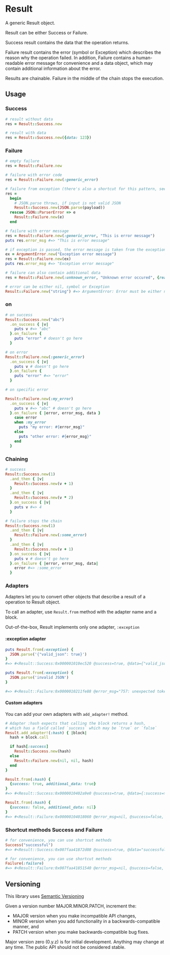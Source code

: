 # Result

A generic Result object.

Result can be either Success or Failure.

Success result contains the data that the operation returns.

Failure result contains the error (symbol or Exception) which describes the reason why the operation failed. In addition, Failure contains a human-readable error message for convenience and a data object, which may contain additional information about the error.

Results are chainable. Failure in the middle of the chain stops the execution.

## Usage

### Success

```ruby
# result without data
res = Result::Success.new

# result with data
res = Result::Success.new({data: 123})
```

### Failure

```ruby
# empty failure
res = Result::Failure.new

# failure with error code
res = Result::Failure.new(:generic_error)

# failure from exception (there's also a shortcut for this pattern, see Adapters)
res =
  begin
    # JSON.parse throws, if input is not valid JSON
    Result::Success.new(JSON.parse(payload))
  rescue JSON::ParserError => e
    Result::Failure.new(e)
  end

# failure with error message
res = Result::Failure.new(:generic_error, "This is error message")
puts res.error_msg #=> "This is error message"

# if exception is passed, the error message is taken from the exception
ex = ArgumentError.new("Exception error message")
res = Result::Failure.new(ex)
puts res.error_msg #=> "Exception error message"

# failure can also contain additional data
res = Result::Failure.new(:unknown_error, "Unknown error occured", {reason: :unknown})

# error can be either nil, symbol or Exception
Result::Failure.new("string") #=> ArgumentError: Error must be either nil, String or Exception
```

### on

```ruby
# on success
Result::Success.new("abc")
  .on_success { |v|
    puts v #=> "abc"
  }.on_failure {
    puts "error" # doesn't go here
  }

# on error
Result::Failure.new(:generic_error)
  .on_success { |v|
    puts v # doesn't go here
  }.on_failure {
    puts "error" #=> "error"
  }

# on specific error

Result::Failure.new(:my_error)
  .on_success { |v|
    puts v #=> "abc" # doesn't go here
  }.on_failure { |error, error_msg, data }
    case error
    when :my_error
      puts "my error: #{error_msg}"
    else
      puts "other error: #{error_msg}"
    end
  }
```

### Chaining

```ruby
# success
Result::Success.new(1)
  .and_then { |v|
    Result::Success.new(v + 1)
  }
  .and_then { |v|
    Result::Success.new(v * 2)
  }.on_success { |v|
    puts v #=> 4
  }

# failure stops the chain
Result::Success.new(1)
  .and_then { |v|
    Result::Failure.new(:some_error)
  }
  .and_then { |v|
    Result::Success.new(v + 1)
  }.on_success { |v|
    puts v # doesn't go here
  }.on_failure { |error, error_msg, data|
    error #=> :some_error
  }
```

### Adapters

Adapters let you to convert other objects that describe a result of a operation to Result object.

To call an adapter, use `Result.from` method with the adapter name and a block.

Out-of-the-box, Result implements only one adapter, `:exception`

#### :exception adapter

```ruby
puts Result.from(:exception) {
  JSON.parse('{"valid_json": true}')
}
#=> #<Result::Success:0x000001010ec520 @success=true, @data={"valid_json"=>true}>

puts Result.from(:exception) {
  JSON.parse('invalid JSON')
}

#=> #<Result::Failure:0x0000010211fe88 @error_msg="757: unexpected token at 'invalid JSON'", @success=false, @data=nil, @error=#<JSON::ParserError: 757: unexpected token at 'invalid JSON'>>
```

#### Custom adapters

You can add your own adapters with `add_adapter!` method.

```ruby
# Adapter :hash expects that calling the block returns a hash,
# which has a field called `success` which may be `true` or `false`
Result.add_adapter!(:hash) { |block|
  hash = block.call

  if hash[:success]
    Result::Success.new(hash)
  else
    Result::Failure.new(nil, nil, hash)
  end
}

Result.from(:hash) {
  {success: true, additional_data: true}
}
#=> #<Result::Success:0x0000010402a9e0 @success=true, @data={:success=>true, :additional_data=>true}

Result.from(:hash) {
  {success: false, additional_data: nil}
}
#=> #<Result::Failure:0x00000104018060 @error_msg=nil, @success=false, @data={:success=>false, :additional_data=>nil}, @error=nil>
```

### Shortcut methods Success and Failure

```ruby
# for convenience, you can use shortcut methods
Success("successful")
#=> #<Result::Success:0x007faa41872d08 @success=true, @data="successful">

# for convenience, you can use shortcut methods
Failure(:failure)
#=> #<Result::Failure:0x007faa41851540 @error_msg=nil, @success=false, @data=nil, @error=:failure>
```

## Versioning

This library uses [Semantic Versioning](http://semver.org/)

Given a version number MAJOR.MINOR.PATCH, increment the:

* MAJOR version when you make incompatible API changes,
* MINOR version when you add functionality in a backwards-compatible manner, and
* PATCH version when you make backwards-compatible bug fixes.

Major version zero (0.y.z) is for initial development. Anything may change at any time. The public API should not be considered stable.
